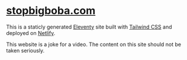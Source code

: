 # [stopbigboba.com](https://stopbigboba.com/)
This is a staticly generated [Eleventy](https://www.11ty.dev/) site built with [Tailwind CSS](https://tailwindcss.com/) and deployed on [Netlify](https://www.netlify.com/).

This website is a joke for a video. The content on this site should not be taken seriously.
